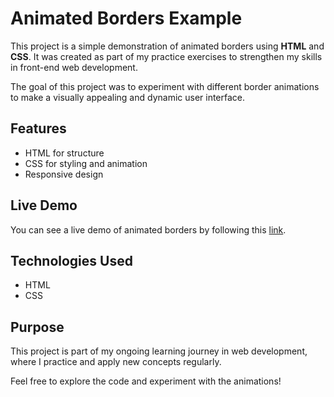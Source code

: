 # Animated Borders Example

This project is a simple demonstration of animated borders using **HTML** and **CSS**. It was created as part of my practice exercises to strengthen my skills in front-end web development.

The goal of this project was to experiment with different border animations to make a visually appealing and dynamic user interface.

## Features

- HTML for structure
- CSS for styling and animation
- Responsive design

## Live Demo

You can see a live demo of animated borders by following this [link](https://watashiaashishgurung.github.io/animatedborders/).

## Technologies Used

- HTML
- CSS

## Purpose

This project is part of my ongoing learning journey in web development, where I practice and apply new concepts regularly.

Feel free to explore the code and experiment with the animations!
